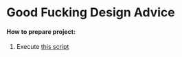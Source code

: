 Good Fucking Design Advice
==========================

#### How to **prepare** project:

1. Execute [this script](prepare.sh)